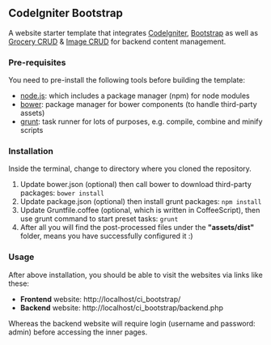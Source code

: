 ## CodeIgniter Bootstrap

A website starter template that integrates [CodeIgniter](http://ellislab.com/codeigniter), [Bootstrap](http://getbootstrap.com/) as well as [Grocery CRUD](http://www.grocerycrud.com/) & [Image CRUD](http://www.grocerycrud.com/image-crud) for backend content management. 

### Pre-requisites

You need to pre-install the following tools before building the template:

* [node.js](http://nodejs.org/): which includes a package manager (npm) for node modules
* [bower](http://bower.io/): package manager for bower components (to handle third-party assets)
* [grunt](http://gruntjs.com/): task runner for lots of purposes, e.g. compile, combine and minify scripts


### Installation

Inside the terminal, change to directory where you cloned the repository.

1. Update bower.json (optional) then call bower to download third-party packages: ```bower install```
2. Update package.json (optional) then install grunt packages: ```npm install```
3. Update Gruntfile.coffee (optional, which is written in CoffeeScript), then use grunt command to start preset tasks: ```grunt```
4. After all you will find the post-processed files under the **"assets/dist"** folder, means you have successfully configured it :)


### Usage

After above installation, you should be able to visit the websites via links like these:

* **Frontend** website: http://localhost/ci_bootstrap/
* **Backend** website: http://localhost/ci_bootstrap/backend.php

Whereas the backend website will require login (username and password: admin) before accessing the inner pages.